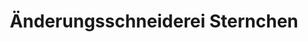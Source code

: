 ---
title: "Änderungsschneiderei Sternchen"
url: /biedenkopf/aenderungsschneiderei-sternchen/
shop: Schneiderei
---